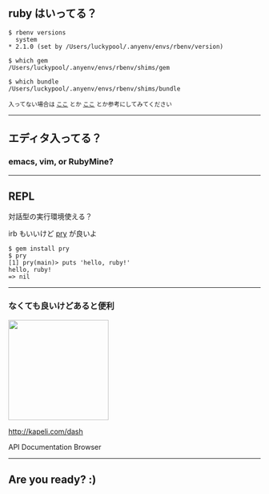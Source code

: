 ## ruby はいってる？

```
$ rbenv versions
  system
* 2.1.0 (set by /Users/luckypool/.anyenv/envs/rbenv/version)

$ which gem
/Users/luckypool/.anyenv/envs/rbenv/shims/gem

$ which bundle
/Users/luckypool/.anyenv/envs/rbenv/shims/bundle
```

<small>入ってない場合は [ここ](http://qiita.com/luckypool/items/f1e756e9d3e9786ad9ea) とか [ここ](https://github.com/luckypool/Brewfile) とか参考にしてみてください</small>

---

## エディタ入ってる？

### emacs, vim, or RubyMine?

---

## REPL

対話型の実行環境使える？

irb もいいけど [pry](http://pryrepl.org/) が良いよ

```
$ gem install pry
$ pry
[1] pry(main)> puts 'hello, ruby!'
hello, ruby!
=> nil
```

---

### なくても良いけどあると便利

<img width="200" src="http://kapeli.com/dash_resources/256.png" alt="">

http://kapeli.com/dash

API Documentation Browser

---

## Are you ready? :)

